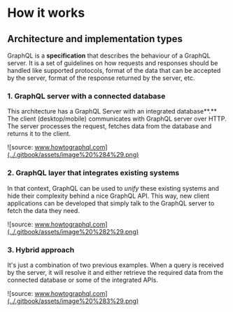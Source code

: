 # How it works

## Architecture and implementation types

GraphQL is a **specification** that describes the behaviour of a GraphQL server. It is a set of guidelines on how requests and responses should be handled like supported protocols, format of the data that can be accepted by the server, format of the response returned by the server, etc.

### 1.  **GraphQL server with a connected database**

This architecture has a GraphQL Server with an integrated database**.** The client \(desktop/mobile\) communicates with GraphQL server over HTTP. The server processes the request, fetches data from the database and returns it to the client.

![source: www.howtographql.com](../.gitbook/assets/image%20%284%29.png)

### 2. GraphQL layer that integrates existing systems

In that context, GraphQL can be used to _unify_ these existing systems and hide their complexity behind a nice GraphQL API. This way, new client applications can be developed that simply talk to the GraphQL server to fetch the data they need.

![source: www.howtographql.com](../.gitbook/assets/image%20%282%29.png)

### 3. Hybrid approach

It's just a combination of two previous examples. When a query is received by the server, it will resolve it and either retrieve the required data from the connected database or some of the integrated APIs.

![source: www.howtographql.com](../.gitbook/assets/image%20%283%29.png)



